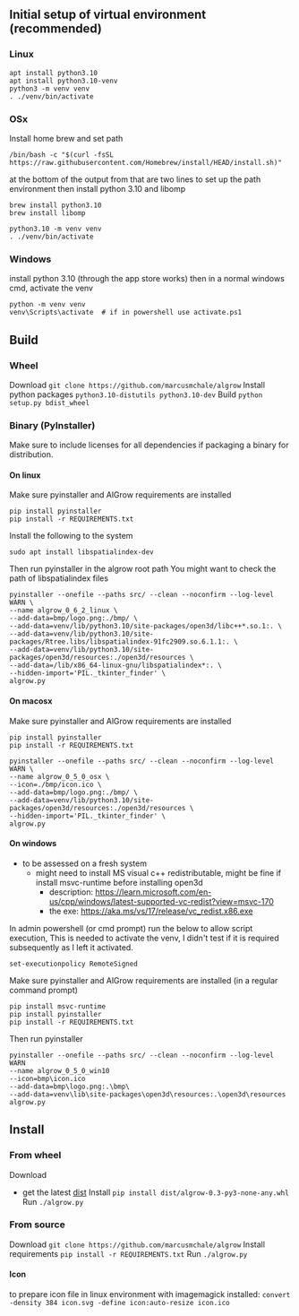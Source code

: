 ## Initial setup of virtual environment (recommended)
### Linux
```
apt install python3.10
apt install python3.10-venv
python3 -m venv venv
. ./venv/bin/activate
```
### OSx
Install home brew and set path
```
/bin/bash -c "$(curl -fsSL https://raw.githubusercontent.com/Homebrew/install/HEAD/install.sh)"
```
at the bottom of the output from that are two lines to set up the path environment
then install python 3.10 and libomp
```
brew install python3.10
brew install libomp
```
```
python3.10 -m venv venv
. ./venv/bin/activate
```

### Windows
install python 3.10 (through the app store works)
then in a normal windows cmd, activate the venv
```
python -m venv venv
venv\Scripts\activate  # if in powershell use activate.ps1 
```

## Build
### Wheel
Download
```git clone https://github.com/marcusmchale/algrow```
Install python packages
```python3.10-distutils python3.10-dev```
Build
```python setup.py bdist_wheel```

### Binary (PyInstaller)
Make sure to include licenses for all dependencies if packaging a binary for distribution.
#### On linux
Make sure pyinstaller and AlGrow requirements are installed
```
pip install pyinstaller
pip install -r REQUIREMENTS.txt
```
Install the following to the system
```
sudo apt install libspatialindex-dev
```
Then run pyinstaller in the algrow root path
You might want to check the path of libspatialindex files
```
pyinstaller --onefile --paths src/ --clean --noconfirm --log-level WARN \
--name algrow_0_6_2_linux \
--add-data=bmp/logo.png:./bmp/ \
--add-data=venv/lib/python3.10/site-packages/open3d/libc++*.so.1:. \
--add-data=venv/lib/python3.10/site-packages/Rtree.libs/libspatialindex-91fc2909.so.6.1.1:. \
--add-data=venv/lib/python3.10/site-packages/open3d/resources:./open3d/resources \
--add-data=/lib/x86_64-linux-gnu/libspatialindex*:. \
--hidden-import='PIL._tkinter_finder' \
algrow.py
```
#### On macosx
Make sure pyinstaller and AlGrow requirements are installed
```
pip install pyinstaller
pip install -r REQUIREMENTS.txt
```
```
pyinstaller --onefile --paths src/ --clean --noconfirm --log-level WARN \
--name algrow_0_5_0_osx \
--icon=./bmp/icon.ico \
--add-data=bmp/logo.png:./bmp/ \
--add-data=venv/lib/python3.10/site-packages/open3d/resources:./open3d/resources \
--hidden-import='PIL._tkinter_finder' \
algrow.py
``` 
#### On windows
- to be assessed on a fresh system
  - might need to install MS visual c++ redistributable, might be fine if install msvc-runtime before installing open3d
    - description: https://learn.microsoft.com/en-us/cpp/windows/latest-supported-vc-redist?view=msvc-170
    - the exe: https://aka.ms/vs/17/release/vc_redist.x86.exe

In admin powershell (or cmd prompt) run the below to allow script execution,
This is needed to activate the venv, I didn't test if it is required subsequently as I left it activated.

```set-executionpolicy RemoteSigned```

Make sure pyinstaller and AlGrow requirements are installed
(in a regular command prompt)
```
pip install msvc-runtime 
pip install pyinstaller
pip install -r REQUIREMENTS.txt

```
Then run pyinstaller
```
pyinstaller --onefile --paths src/ --clean --noconfirm --log-level WARN 
--name algrow_0_5_0_win10 
--icon=bmp\icon.ico 
--add-data=bmp\logo.png:.\bmp\ 
--add-data=venv\lib\site-packages\open3d\resources:.\open3d\resources
algrow.py
```

## Install
### From wheel
Download 
  - get the latest [dist](https://github.com/marcusmchale/algrow/dist)
Install
```pip install dist/algrow-0.3-py3-none-any.whl```
Run
```./algrow.py```
### From source
Download
```git clone https://github.com/marcusmchale/algrow```
Install requirements
```pip install -r REQUIREMENTS.txt```
Run
```./algrow.py```

#### Icon
to prepare icon file in linux environment with imagemagick installed:
```convert -density 384 icon.svg -define icon:auto-resize icon.ico```
